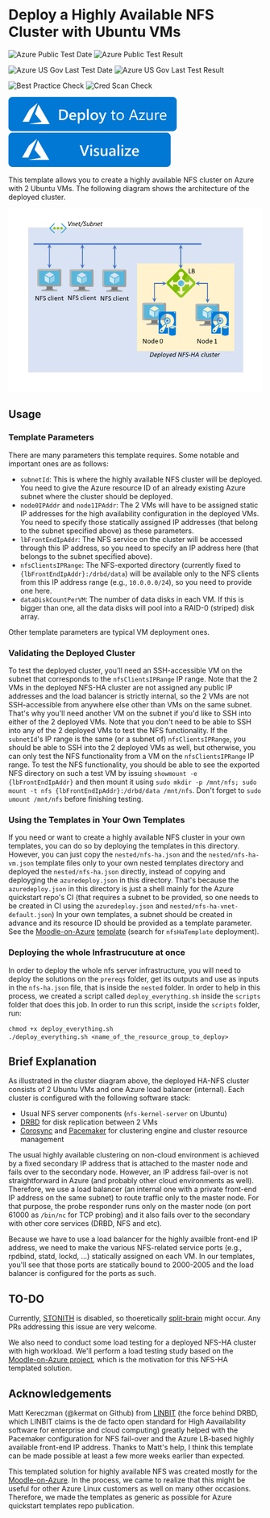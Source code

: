 # Deploy a Highly Available NFS Cluster with Ubuntu VMs

![Azure Public Test Date](https://azurequickstartsservice.blob.core.windows.net/badges/nfs-ha-cluster-ubuntu/PublicLastTestDate.svg)
![Azure Public Test Result](https://azurequickstartsservice.blob.core.windows.net/badges/nfs-ha-cluster-ubuntu/PublicDeployment.svg)

![Azure US Gov Last Test Date](https://azurequickstartsservice.blob.core.windows.net/badges/nfs-ha-cluster-ubuntu/FairfaxLastTestDate.svg)
![Azure US Gov Last Test Result](https://azurequickstartsservice.blob.core.windows.net/badges/nfs-ha-cluster-ubuntu/FairfaxDeployment.svg)

![Best Practice Check](https://azurequickstartsservice.blob.core.windows.net/badges/nfs-ha-cluster-ubuntu/BestPracticeResult.svg)
![Cred Scan Check](https://azurequickstartsservice.blob.core.windows.net/badges/nfs-ha-cluster-ubuntu/CredScanResult.svg)

[![Deploy to Azure](https://raw.githubusercontent.com/Azure/azure-quickstart-templates/master/1-CONTRIBUTION-GUIDE/images/deploytoazure.svg?sanitize=true)](https://portal.azure.com/#create/Microsoft.Template/uri/https%3A%2F%2Fraw.githubusercontent.com%2FAzure%2Fazure-quickstart-templates%2Fmaster%2Fnfs-ha-cluster-ubuntu%2Fazuredeploy.json)  [![Visualize](https://raw.githubusercontent.com/Azure/azure-quickstart-templates/master/1-CONTRIBUTION-GUIDE/images/visualizebutton.svg?sanitize=true)](http://armviz.io/#/?load=https%3A%2F%2Fraw.githubusercontent.com%2FAzure%2Fazure-quickstart-templates%2Fmaster%2Fnfs-ha-cluster-ubuntu%2Fazuredeploy.json)

This template allows you to create a highly available NFS cluster on Azure with 2 Ubuntu VMs. The following diagram shows the architecture of the deployed cluster.

![cluster_diagram](images/NFS-HA-Arch.png "Diagram of deployed cluster")

## Usage

### Template Parameters

There are many parameters this template requires. Some notable and important ones are as follows:

- `subnetId`: This is where the highly available NFS cluster will be deployed. You need to give the Azure resource ID of an already existing Azure subnet where the cluster should be deployed.
- `node0IPAddr` and `node1IPAddr`: The 2 VMs will have to be assigned static IP addresses for the high availability configuration in the deployed VMs. You need to specify those statically assigned IP addresses (that belong to the subnet specified above) as these parameters.
- `lbFrontEndIpAddr`: The NFS service on the cluster will be accessed through this IP address, so you need to specify an IP address here (that belongs to the subnet specified above).
- `nfsClientsIPRange`: The NFS-exported directory (currently fixed to `{lbFrontEndIpAddr}:/drbd/data`) will be available only to the NFS clients from this IP address range (e.g., `10.0.0.0/24`), so you need to provide one here.
- `dataDiskCountPerVM`: The number of data disks in each VM. If this is bigger than one, all the data disks will pool into a RAID-0 (striped) disk array.

Other template parameters are typical VM deployment ones.

### Validating the Deployed Cluster

To test the deployed cluster, you'll need an SSH-accessible VM on the subnet that corresponds to the `nfsClientsIPRange` IP range. Note that the 2 VMs in the deployed NFS-HA cluster are not assigned any public IP addresses and the load balancer is strictly internal, so the 2 VMs are not SSH-accessible from anywhere else other than VMs on the same subnet. That's why you'll need another VM on the subnet if you'd like to SSH into either of the 2 deployed VMs. Note that you don't need to be able to SSH into any of the 2 deployed VMs to test the NFS functionality. If the `subnetId`'s IP range is the same (or a subnet of) `nfsClientsIPRange`, you should be able to SSH into the 2 deployed VMs as well, but otherwise, you can only test the NFS functionality from a VM on the `nfsClientsIPRange` IP range. To test the NFS functionality, you should be able to see the exported NFS directory on such a test VM by issuing `showmount -e {lbFrontEndIpAddr}` and then mount it using `sudo mkdir -p /mnt/nfs; sudo mount -t nfs {lbFrontEndIpAddr}:/drbd/data /mnt/nfs`. Don't forget to `sudo umount /mnt/nfs` before finishing testing.

### Using the Templates in Your Own Templates

If you need or want to create a highly available NFS cluster in your own templates, you can do so by deploying the templates in this directory. However, you can just copy the `nested/nfs-ha.json` and the `nested/nfs-ha-vm.json` template files only to your own nested templates directory and deployed the `nested/nfs-ha.json` directly, instead of copying and deployging the `azuredeploy.json` in this directory. That's because the `azuredeploy.json` in this directory is just a shell mainly for the Azure quickstart repo's CI (that requires a subnet to be provided, so one needs to be created in CI using the `azuredeploy.json` and `nested/nfs-ha-vnet-default.json`) In your own templates, a subnet should be created in advance and its resource ID should be provided as a template parameter. See the [Moodle-on-Azure](https://github.com/Azure/Moodle) [template](https://github.com/Azure/Moodle/blob/master/azuredeploy.json) (search for `nfsHaTemplate` deployment).

### Deploying the whole Infrastrucuture at once

In order to deploy the whole nfs server infrastructure, you will need to deploy the
solutions on the ```prereqs``` folder, get its outputs and use as inputs in the
```nfs-ha.json``` file, that is inside the ```nested``` folder. In order to help in
this process, we created a script called ```deploy_everything.sh``` inside the
```scripts``` folder that does this job. In order to run this script, inside
the ```scripts``` folder, run:

``` shell
chmod +x deploy_everything.sh
./deploy_everything.sh <name_of_the_resource_group_to_deploy>
```

## Brief Explanation

As illustrated in the cluster diagram above, the deployed HA-NFS cluster consists of 2 Ubuntu VMs and one Azure load balancer (internal). Each cluster is configured with the following software stack:

- Usual NFS server components (`nfs-kernel-server` on Ubuntu)
- [DRBD](https://docs.linbit.com/) for disk replication between 2 VMs
- [Corosync](https://github.com/corosync/corosync) and [Pacemaker](https://wiki.clusterlabs.org/wiki/Pacemaker) for clustering engine and cluster resource management

The usual highly available clustering on non-cloud environment is achieved by a fixed secondary IP address that is attached to the master node and fails over to the secondary node. However, an IP address fail-over is not straightforward in Azure (and probably other cloud environments as well). Therefore, we use a load balancer (an internal one with a private front-end IP address on the same subnet) to route traffic only to the master node. For that purpose, the probe responder runs only on the master node (on port 61000 as `/bin/nc` for TCP probing) and it also fails over to the secondary with other core services (DRBD, NFS and etc).

Because we have to use a load balancer for the highly availble front-end IP address, we need to make the various NFS-related service ports (e.g., rpdbind, statd, lockd, ...) statically assigned on each VM. In our templates, you'll see that those ports are statically bound to 2000-2005 and the load balancer is configured for the ports as such.

## TO-DO

Currently, [STONITH](https://en.wikipedia.org/wiki/STONITH) is disabled, so thoeretically [split-brain](https://en.wikipedia.org/wiki/Split-brain_(computing)) might occur. Any PRs addressing this issue are very welcome.

We also need to conduct some load testing for a deployed NFS-HA cluster with high workload. We'll perform a load testing study based on the [Moodle-on-Azure project](https://github.com/Azure/Moodle/tree/master/loadtest), which is the motivation for this NFS-HA templated solution.

## Acknowledgements

Matt Kereczman (@kermat on Github) from [LINBIT](https://www.linbit.com/) (the force behind DRBD, which LINBIT claims is the de facto open standard for High Aavailability software for enterprise and cloud computing) greatly helped with the Pacemaker configuration for NFS fail-over and the Azure LB-based highly available front-end IP address. Thanks to Matt's help, I think this template can be made possible at least a few more weeks earlier than expected.

This templated solution for highly available NFS was created mostly for the [Moodle-on-Azure](https://github.com/Azure/Moodle). In the process, we came to realize that this might be useful for other Azure Linux customers as well on many other occasions. Therefore, we made the templates as generic as possible for Azure quickstart templates repo publication.

